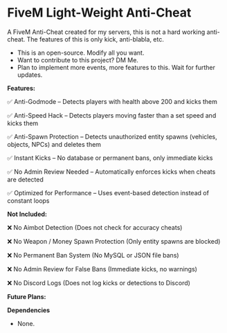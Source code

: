 # FiveM Light-Weight Anti-Cheat

A FiveM Anti-Cheat created for my servers, this is not a hard working anti-cheat. The features of this is only kick, anti-blabla, etc.

- This is an open-source. Modify all you want.
- Want to contribute to this project? DM Me.
- Plan to implement more events, more features to this. Wait for further updates.
  
**Features:**

✅ Anti-Godmode – Detects players with health above 200 and kicks them

✅ Anti-Speed Hack – Detects players moving faster than a set speed and kicks them

✅ Anti-Spawn Protection – Detects unauthorized entity spawns (vehicles, objects, NPCs) and deletes them

✅ Instant Kicks – No database or permanent bans, only immediate kicks

✅ No Admin Review Needed – Automatically enforces kicks when cheats are detected

✅ Optimized for Performance – Uses event-based detection instead of constant loops

**Not Included:**

❌ No Aimbot Detection (Does not check for accuracy cheats)

❌ No Weapon / Money Spawn Protection (Only entity spawns are blocked)

❌ No Permanent Ban System (No MySQL or JSON file bans)

❌ No Admin Review for False Bans (Immediate kicks, no warnings)

❌ No Discord Logs (Does not log kicks or detections to Discord)

**Future Plans:**

**Dependencies**
- None.
